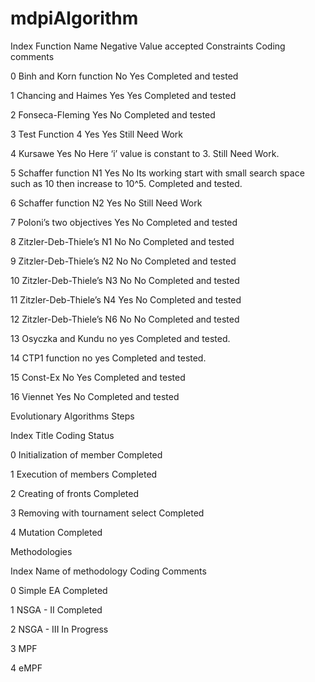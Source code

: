 # mdpiAlgorithm


Index	Function Name	Negative Value accepted	Constraints	Coding comments

0	Binh and Korn function	No	Yes	Completed and tested

1 	Chancing and Haimes	Yes	Yes	Completed and tested

2 	Fonseca-Fleming 	Yes	No	Completed and tested

3	Test Function 4	Yes	Yes	Still Need Work

4 	Kursawe 	Yes	No	Here ‘i’ value is constant to 3. Still Need Work.

5	Schaffer function N1 	Yes	No	Its working start with small search space such as 10 then increase to 10^5. Completed and tested. 

6	Schaffer function N2	Yes	No	Still Need Work

7	Poloni’s two objectives 	Yes	No	Completed and tested

8	Zitzler-Deb-Thiele’s N1	No	No	Completed and tested 

9	Zitzler-Deb-Thiele’s N2	No	No	Completed and tested 

10	Zitzler-Deb-Thiele’s N3	No 	No	Completed and tested 

11	Zitzler-Deb-Thiele’s N4	Yes	No	Completed and tested

12	Zitzler-Deb-Thiele’s N6	No	No	Completed and tested

13 	Osyczka and Kundu	no	yes	Completed and tested. 

14	CTP1 function	no	yes	Completed and tested.

15 	Const-Ex	No 	Yes	Completed and tested

16	Viennet	Yes	No	Completed and tested



Evolutionary Algorithms Steps

Index	Title	Coding Status

0	Initialization of member 	Completed

1	Execution of members 	Completed

2	Creating of fronts	Completed

3 	Removing with tournament select	Completed

4	Mutation 	Completed

Methodologies 

Index	Name of methodology	Coding Comments

0	Simple EA	Completed

1 	NSGA - II	Completed

2	NSGA - III	In Progress

3 	MPF	

4 	eMPF	
